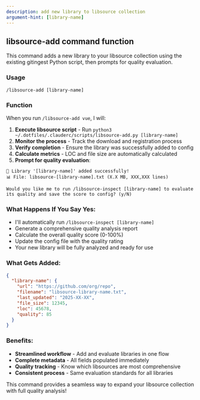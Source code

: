 ```yaml
---
description: add new library to libsource collection
argument-hint: [library-name]
---
```


## libsource-add command function

This command adds a new library to your libsource collection using the existing gitingest Python script, then prompts for quality evaluation.

### Usage
`/libsource-add [library-name]`

### Function
When you run `/libsource-add vue`, I will:

1. **Execute libsource script** - Run `python3 ~/.dotfiles/.clauderc/scripts/libsource-add.py [library-name]`
2. **Monitor the process** - Track the download and registration process
3. **Verify completion** - Ensure the library was successfully added to config
4. **Calculate metrics** - LOC and file size are automatically calculated
5. **Prompt for quality evaluation**:

```
🎉 Library '[library-name]' added successfully!
📊 File: libsource-[library-name].txt (X.X MB, XXX,XXX lines)

Would you like me to run /libsource-inspect [library-name] to evaluate 
its quality and save the score to config? (y/N)
```

### What Happens If You Say Yes:
- I'll automatically run `/libsource-inspect [library-name]`
- Generate a comprehensive quality analysis report
- Calculate the overall quality score (0-100%)
- Update the config file with the quality rating
- Your new library will be fully analyzed and ready for use

### What Gets Added:
```json
{
  "library-name": {
    "url": "https://github.com/org/repo",
    "filename": "libsource-library-name.txt",
    "last_updated": "2025-XX-XX",
    "file_size": 12345,
    "loc": 45678,
    "quality": 85
  }
}
```

### Benefits:
- **Streamlined workflow** - Add and evaluate libraries in one flow
- **Complete metadata** - All fields populated immediately  
- **Quality tracking** - Know which libsources are most comprehensive
- **Consistent process** - Same evaluation standards for all libraries

This command provides a seamless way to expand your libsource collection with full quality analysis!